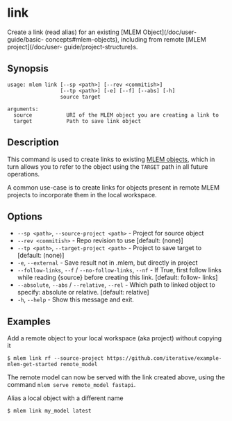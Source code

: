 # link

Create a link (read alias) for an existing [MLEM Object](/doc/user-guide/basic-
concepts#mlem-objects), including from remote [MLEM project](/doc/user-
guide/project-structure)s.

## Synopsis

```usage
usage: mlem link [--sp <path>] [--rev <commitish>]
                 [--tp <path>] [-e] [--f] [--abs] [-h]
                 source target

arguments:
  source           URI of the MLEM object you are creating a link to
  target           Path to save link object
```

## Description

This command is used to create links to existing
[MLEM objects](/doc/user-guide/basic-concepts#mlem-objects), which in turn
allows you to refer to the object using the `TARGET` path in all future
operations.

A common use-case is to create links for objects present in remote MLEM projects
to incorporate them in the local workspace.

## Options

- `--sp <path>`, `--source-project <path>` - Project for source object
- `--rev <commitish>` - Repo revision to use [default: (none)]
- `--tp <path>`, `--target-project <path>` - Project to save target to [default:
  (none)]
- `-e`, `--external` - Save result not in .mlem, but directly in project
- `--follow-links`, `--f` / `--no-follow-links`, `--nf` - If True, first follow
  links while reading {source} before creating this link. [default: follow-
  links]
- `--absolute`, `--abs` / `--relative`, `--rel` - Which path to linked object to
  specify: absolute or relative. [default: relative]
- `-h`, `--help` - Show this message and exit.

## Examples

Add a remote object to your local workspace (aka project) without copying it

```cli
$ mlem link rf --source-project https://github.com/iterative/example-mlem-get-started remote_model
```

<admon type="tip">

The remote model can now be served with the link created above, using the
command `mlem serve remote_model fastapi`.

</admon>

Alias a local object with a different name

```cli
$ mlem link my_model latest
```

